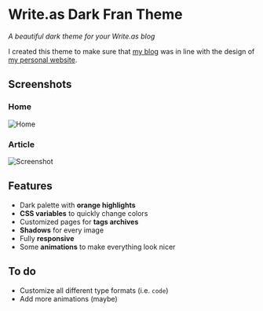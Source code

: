 # Write.as Dark Fran Theme

*A beautiful dark theme for your Write.as blog*

I created this theme to make sure that [my blog](https://blog.iamfran.com) was in line with the design of [my personal website](https://iamfran.com).

## Screenshots
### Home
![Home](https://i.snap.as/x7vCwmhL.png)

### Article
![Screenshot](https://i.snap.as/T9rQWmJh.png)

## Features

* Dark palette with **orange highlights**
* **CSS variables** to quickly change colors
* Customized pages for **tags archives**
* **Shadows** for every image
* Fully **responsive**
* Some **animations** to make everything look nicer

## To do

* Customize all different type formats (i.e. `code`)
* Add more animations (maybe)
